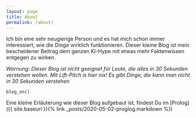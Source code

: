 ```yaml
---
layout: page
title: About
permalink: /about/
---
```


Ich bin eine sehr neugierige Person und es hat mich schon immer interessiert, wie die Dinge
wirklich funktionieren. Dieser kleine Blog ist mein bescheidener Beitrag dem
ganzen KI-Hype mit etwas mehr Faktenwissen entgegen zu wirken.

*Warnung: Dieser Blog ist nicht geeignet für Leute, die alles in 30 Sekunden verstehen wollen. Mit Lift-Pitch is hier nix! Es gibt Dinge, die kann man nicht in 30 Sekunden verstehen*

```
blog_on()
```

Eine kleine Erläuterung wie dieser Blog aufgebaut ist, findest Du im [Prolog]({{ site.baseurl }}{% link _posts/2020-05-02-proglog.markdown %})
